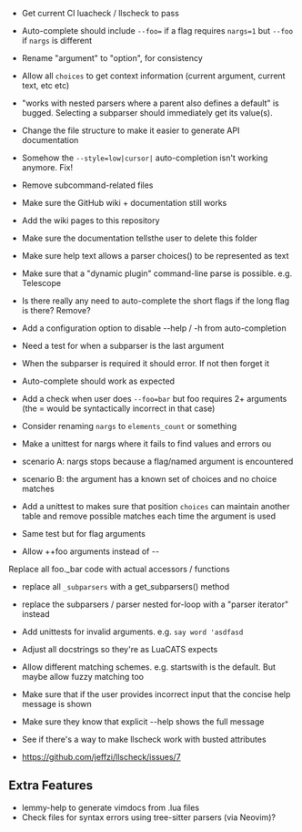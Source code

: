 - Get current CI luacheck / llscheck to pass
- Auto-complete should include `--foo=` if a flag requires `nargs=1` but `--foo` if `nargs` is different

- Rename "argument" to "option", for consistency
- Allow all `choices` to get context information (current argument, current text, etc etc)

- "works with nested parsers where a parent also defines a default" is bugged. Selecting a subparser should immediately get its value(s).

- Change the file structure to make it easier to generate API documentation

- Somehow the `--style=low|cursor|` auto-completion isn't working anymore. Fix!

- Remove subcommand-related files
 - Make sure the GitHub wiki + documentation still works

- Add the wiki pages to this repository
 - Make sure the documentation tellsthe user to delete this folder

- Make sure help text allows a parser choices() to be represented as text

- Make sure that a "dynamic plugin" command-line parse is possible. e.g. Telescope

- Is there really any need to auto-complete the short flags if the long flag is there? Remove?

- Add a configuration option to disable --help / -h from auto-completion

- Need a test for when a subparser is the last argument
 - When the subparser is required it should error. If not then forget it
 - Auto-complete should work as expected
- Add a check when user does `--foo=bar` but foo requires 2+ arguments (the
= would be syntactically incorrect in that case)
- Consider renaming `nargs` to `elements_count` or something

- Make a unittest for nargs where it fails to find values and errors ou
 - scenario A: nargs stops because a flag/named argument is encountered
 - scenario B: the argument has a known set of choices and no choice matches

- Add a unittest to makes sure that position `choices` can maintain another table and remove possible matches each time the argument is used
 - Same test but for flag arguments

- Allow ++foo arguments instead of --

Replace all foo._bar code with actual accessors / functions

- replace all `_subparsers` with a get_subparsers() method
- replace the subparsers / parser nested for-loop with a "parser iterator" instead
- Add unittests for invalid arguments. e.g. `say word 'asdfasd`

- Adjust all docstrings so they're as LuaCATS expects



- Allow different matching schemes. e.g. startswith is the default. But maybe
allow fuzzy matching too

- Make sure that if the user provides incorrect input that the concise help message is shown
 - Make sure they know that explicit --help shows the full message



- See if there's a way to make llscheck work with busted attributes
 - https://github.com/jeffzi/llscheck/issues/7



## Extra Features
- lemmy-help to generate vimdocs from .lua files
- Check files for syntax errors using tree-sitter parsers (via Neovim)?
